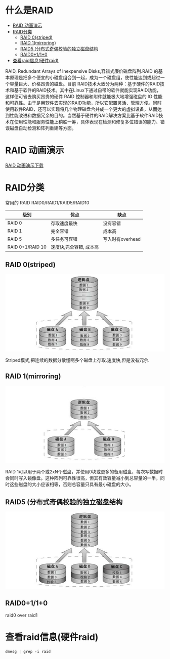 # 什么是RAID


<!-- vim-markdown-toc GFM -->
* [RAID 动画演示](#raid-动画演示)
* [RAID分类](#raid分类)
    * [RAID 0(striped)](#raid-0striped)
    * [RAID 1(mirroring)](#raid-1mirroring)
    * [RAID5 (分布式奇偶校验的独立磁盘结构](#raid5-分布式奇偶校验的独立磁盘结构)
    * [RAID0+1/1+0](#raid0110)
* [查看raid信息(硬件raid)](#查看raid信息硬件raid)

<!-- vim-markdown-toc -->
RAID, Redundant Arrays of Inexpensive Disks,容错式廉价磁盘阵列.RAID 的基本原理是把多个便宜的小磁盘组合到一起，成为一个磁盘组，使性能达到或超过一个容量巨大、价格昂贵的磁盘。目前 RAID技术大致分为两种：基于硬件的RAID技术和基于软件的RAID技术。其中在Linux下通过自带的软件就能实现RAID功能，这样便可省去购买昂贵的硬件 RAID 控制器和附件就能极大地增强磁盘的 IO 性能和可靠性。由于是用软件去实现的RAID功能，所以它配置灵活、管理方便。同时使用软件RAID，还可以实现将几个物理磁盘合并成一个更大的虚拟设备，从而达到性能改进和数据冗余的目的。当然基于硬件的RAID解决方案比基于软件RAID技术在使用性能和服务性能上稍胜一筹，具体表现在检测和修复多位错误的能力、错误磁盘自动检测和阵列重建等方面。

# RAID 动画演示

[RAID 动画演示下载](https://raw.githubusercontent.com/BillWang139967/op_practice_code/master/store/RAID/raid.exe)

# RAID分类

常用的 RAID RAID0/RAID1/RAID5/RAID10

| 级别   |     优点      |     缺点|
|------------|----------|---------|
|RAID 0 | 存取速度最快 | 没有容错 |
|RAID 1 | 完全容错 | 成本高 |
|RAID 5 | 多任务可容错 | 写入时有overhead |
|RAID 0+1/RAID 10 | 速度快,完全容错, 成本高 |


## RAID 0(striped)

![raid-0图解](../../images/raid/raid-0.png)

Striped模式,把连续的数据分散懂啊多个磁盘上存取.速度快,但是没有冗余.

## RAID 1(mirroring)

![raid-1图解](../../images/raid/raid-1.png)

RAID 1可以用于两个或2xN个磁盘，并使用0块或更多的备用磁盘，每次写数据时会同时写入镜像盘。这种阵列可靠性很高，但其有效容量减小到总容量的一半，同时这些磁盘的大小应该相等，否则总容量只具有最小磁盘的大小。

## RAID5 (分布式奇偶校验的独立磁盘结构

![raid-5图解](../../images/raid/raid-5.png)

## RAID0+1/1+0

raid0 over raid1 

# 查看raid信息(硬件raid)

    dmesg | grep -i raid

